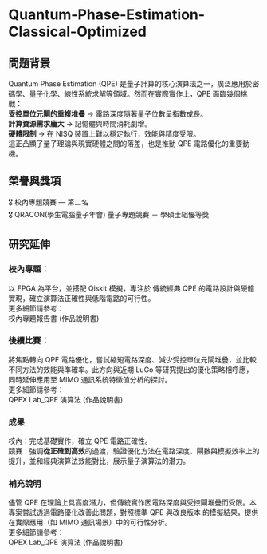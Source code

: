 # Quantum-Phase-Estimation-Classical-Optimized  
## 問題背景  
Quantum Phase Estimation (QPE) 是量子計算的核心演算法之一，廣泛應用於密碼學、量子化學、線性系統求解等領域。然而在實際實作上，QPE 面臨幾個挑戰：  
**受控單位元閘的重複堆疊** → 電路深度隨著量子位數呈指數成長。  
**計算資源需求龐大** → 記憶體與時間消耗劇增。  
**硬體限制** → 在 NISQ 裝置上難以穩定執行，效能與精度受限。   
這正凸顯了量子理論與現實硬體之間的落差，也是推動 QPE 電路優化的重要動機。  
## 榮譽與獎項  
🎖️ 校內專題競賽 — 第二名  
🎖️ QRACON(學生電腦量子年會) 量子專題競賽 － 學碩士組優等獎  

## 研究延伸  
### 校內專題：  
以 FPGA 為平台，並搭配 Qiskit 模擬，專注於 傳統經典 QPE 的電路設計與硬體實現，確立演算法正確性與低階電路的可行性。  
更多細節請參考：  
校內專題報告書 (作品說明書)
### 後續比賽：  
將焦點轉向 QPE 電路優化，嘗試縮短電路深度、減少受控單位元閘堆疊，並比較不同方法的效能與準確率。此方向與近期 LuGo 等研究提出的優化策略相呼應，同時延伸應用至 MIMO 通訊系統特徵值分析的探討。  
更多細節請參考：  
QPEX Lab_QPE 演算法 (作品說明書)
### 成果  
校內：完成基礎實作，確立 QPE 電路正確性。  
競賽：強調**從正確到高效**的過渡，驗證優化方法在電路深度、閘數與模擬效率上的提升，並和經典演算法效能對比，展示量子演算法的潛力。  
### 補充說明  
儘管 QPE 在理論上具高度潛力，但傳統實作因電路深度與受控閘堆疊而受限。本專案嘗試透過電路優化改善此問題，對照標準 QPE 與改良版本 的模擬結果，提供在實際應用（如 MIMO 通訊場景）中的可行性分析。  
更多細節請參考：  
QPEX Lab_QPE 演算法 (作品說明書)  
